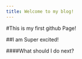```yaml
---
title: Welcome to my blog!
---
```



#This is my first github Page!

##I am Super excited!

####What should I do next?
